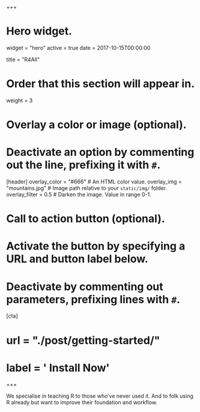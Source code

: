 +++
# Hero widget.
widget = "hero"
active = true
date = 2017-10-15T00:00:00

title = "R4All"

# Order that this section will appear in.
weight = 3

# Overlay a color or image (optional).
#   Deactivate an option by commenting out the line, prefixing it with `#`.
[header]
  overlay_color = "#666"  # An HTML color value.
  overlay_img = "mountains.jpg"  # Image path relative to your `static/img/` folder.
  overlay_filter = 0.5  # Darken the image. Value in range 0-1.

# Call to action button (optional).
#   Activate the button by specifying a URL and button label below.
#   Deactivate by commenting out parameters, prefixing lines with `#`.
[cta]
#  url = "./post/getting-started/"
#  label = '<i class="fas fa-download"></i> Install Now'
+++

We specialise in teaching R to those who’ve never used it. And to folk using R already but want to improve their foundation and workflow.
<script async defer src="https://buttons.github.io/buttons.js"></script>
